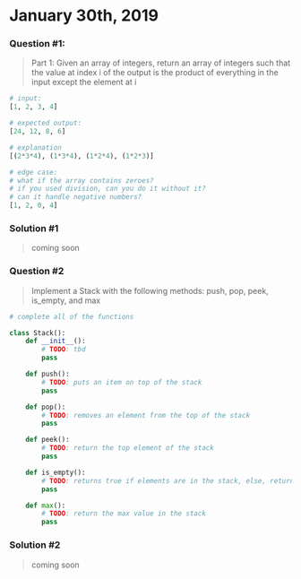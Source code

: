# January 30th, 2019

### Question #1:
> Part 1: Given an array of integers, return an array of integers such that the value at index i of the output is the product of everything in the input except the element at i

```Python
# input:
[1, 2, 3, 4]

# expected output:
[24, 12, 8, 6]

# explanation
[(2*3*4), (1*3*4), (1*2*4), (1*2*3)]

# edge case:
# what if the array contains zeroes?
# if you used division, can you do it without it?
# can it handle negative numbers?
[1, 2, 0, 4]
```

### Solution #1
> coming soon

### Question #2

> Implement a Stack with the following methods: push, pop, peek, is_empty, and max

```Python
# complete all of the functions

class Stack():
    def __init__():
        # TODO: tbd
        pass

    def push():
        # TODO: puts an item on top of the stack
        pass

    def pop():
        # TODO: removes an element from the top of the stack
        pass

    def peek():
        # TODO: return the top element of the stack
        pass

    def is_empty():
        # TODO: returns true if elements are in the stack, else, return false
        pass

    def max():
        # TODO: return the max value in the stack
        pass

```

### Solution #2
> coming soon

